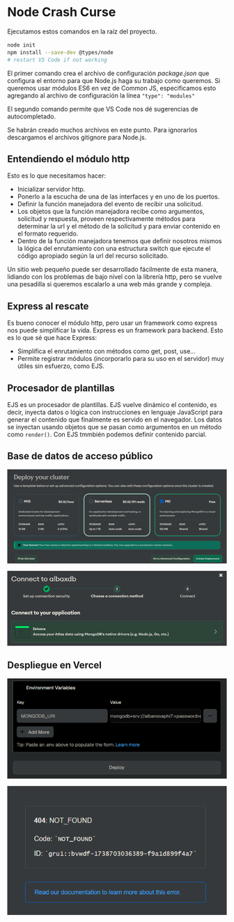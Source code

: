 # Node Crash Curse

Ejecutamos estos comandos en la raíz del proyecto.

```bash
node init
npm install --save-dev @types/node
# restart VS Code if not working
```

El primer comando crea el archivo de configuración _package.json_ que configura el entorno para que Node.js haga su trabajo como queremos.
Si queremos usar módulos ES6 en vez de Common JS, especificamos esto agregando al archivo de configuración la línea `"type": "modules"`

El segundo comando permite que VS Code nos dé sugerencias de autocompletado.

Se habrán creado muchos archivos en este punto. Para ignorarlos descargamos el archivos gitignore para Node.js.

## Entendiendo el módulo http

Esto es lo que necesitamos hacer:

- Inicializar servidor http.
- Ponerlo a la escucha de una de las interfaces y en uno de los puertos.
- Definir la función manejadora del evento de recibir una solicitud.
- Los objetos que la función manejadora recibe como argumentos, solicitud y respuesta, proveen respectivamente métodos para determinar la url y el método de la solicitud y para enviar contenido en el formato requerido.
- Dentro de la función manejadora tenemos que definir nosotros mismos la lógica del enrutamiento con una estructura switch que ejecute el código apropiado según la url del recurso solicitado.

Un sitio web pequeño puede ser desarrollado fácilmente de esta manera, lidiando con los problemas de bajo nivel con la librería http, pero se vuelve una pesadilla si queremos escalarlo a una web más grande y compleja.

## Express al rescate

Es bueno conocer el módulo http, pero usar un framework como express nos puede simplificar la vida. Express es un framework para backend. Esto es lo que sé que hace Express:

- Simplifica el enrutamiento con métodos como get, post, use...
- Permite registrar módulos (incorporarlo para su uso en el servidor) muy útiles sin esfuerzo, como EJS.

## Procesador de plantillas

EJS es un procesador de plantillas. EJS vuelve dinámico el contenido, es decir, inyecta datos o lógica con instrucciones en lenguaje JavaScript para generar el contenido que finalmente es servido en el navegador. Los datos se inyectan usando objetos que se pasan como argumentos en un método como `render()`. Con EJS tmmbién podemos definir contenido parcial.

## Base de datos de acceso público

![alt](readme-images/2025-02-04-12-29-40.png)

![alt](readme-images/2025-02-04-13-06-38.png)

## Despliegue en Vercel

![alt](readme-images/2025-02-04-16-00-27.png)

![alt](readme-images/2025-02-04-16-07-05.png)
